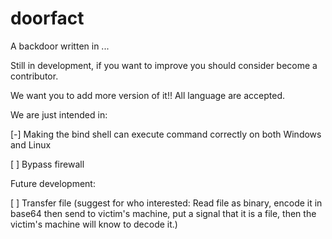 # doorfact
A backdoor written in ...

Still in development, if you want to improve you should consider become a contributor.

We want you to add more version of it!! All language are accepted.

We are just intended in:

[-] Making the bind shell can execute command correctly on both Windows and Linux

[ ] Bypass firewall

Future development:

[ ] Transfer file
(suggest for who interested: Read file as binary, encode it in base64 then send to victim's machine, put a signal that it is a file, then the victim's machine will know to decode it.)
